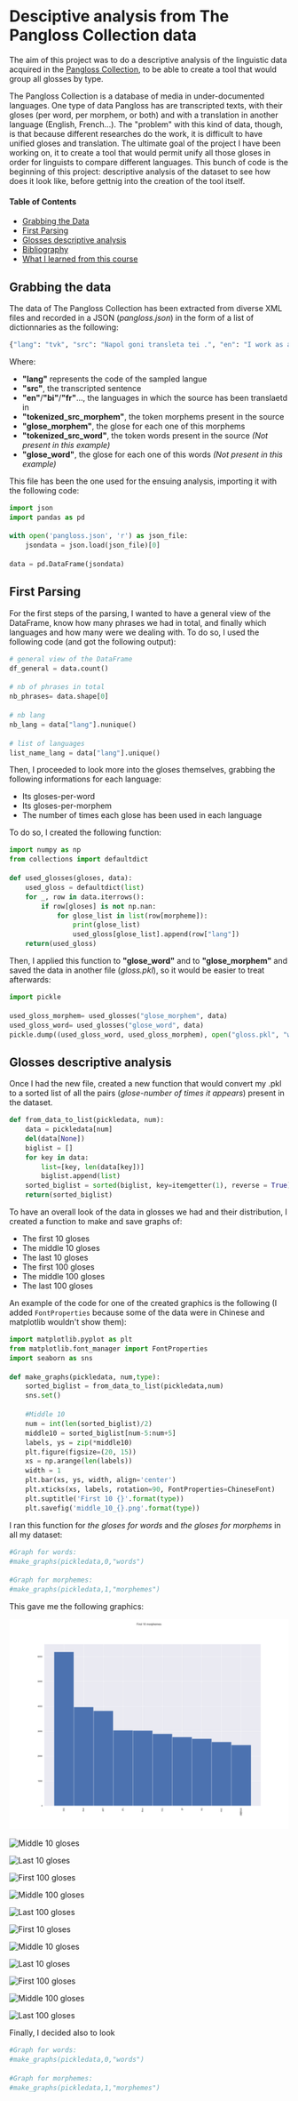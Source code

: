 # Desciptive analysis from The Pangloss Collection data 

The aim of this project was to do a descriptive analysis of the linguistic data acquired in the [Pangloss Collection](https://pangloss.cnrs.fr/index_en.htm "PANGLOSS website"), to be able to create a tool that would group all glosses by type.

The Pangloss Collection is a database of media in under-documented languages. One type of data Pangloss has are transcripted texts, with their gloses (per word, per morphem, or both) and with a translation in another language (English, French...). The "problem" with this kind of data, though, is that because different researches do the work, it is difficult to have unified gloses and translation. The ultimate goal of the project I have been working on, it to create a tool that would permit unify all those gloses in order for linguists to compare different languages. This bunch of code is the beginning of this project: descriptive analysis of the dataset to see how does it look like, before gettnig into the creation of the tool itself.

#### Table of Contents

* [Grabbing the Data](#data)
* [First Parsing](#parse)
* [Glosses descriptive analysis](#gloss)
* [Bibliography](#bibliography)
* [What I learned from this course](#learned)

## <a name="data"></a>Grabbing the data
The data of The Pangloss Collection has been extracted from diverse XML files and recorded in a JSON (*pangloss.json*) in the form of a list of dictionnaries as the following:
```python
{"lang": "tvk", "src": "Napol goni transleta tei .", "en": "I work as a translator", "bi": "mi wok olsem wan translator", "tokenized_src_morphem": ["na", "pol", "goni", "transleta", "tei"], "glose_morphem": ["1s.nfut", "work", "3s.be_like.ind", "translator", "one"]}
```
Where: 
* **"lang"** represents the code of the sampled langue
* **"src"**, the transcripted sentence
* **"en"**/**"bi"**/**"fr"**..., the languages in which the source has been translaetd in
* **"tokenized_src_morphem"**, the token morphems present in the source
* **"glose_morphem"**, the glose for each one of this morphems
* **"tokenized_src_word"**, the token words present in the source *(Not present in this example)*
* **"glose_word"**, the glose for each one of this words *(Not present in this example)*

This file has been the one used for the ensuing analysis, importing it with the following code:
```python
import json
import pandas as pd

with open('pangloss.json', 'r') as json_file:
    jsondata = json.load(json_file)[0]

data = pd.DataFrame(jsondata)
```

## <a name="parse"></a>First Parsing
For the first steps of the parsing, I wanted to have a general view of the DataFrame, know how many phrases we had in total, and finally which languages and how many were we dealing with. To do so, I used the following code (and got the following output):
```python
# general view of the DataFrame
df_general = data.count()

# nb of phrases in total
nb_phrases= data.shape[0]

# nb lang
nb_lang = data["lang"].nunique()

# list of languages
list_name_lang = data["lang"].unique() 
```
Then, I proceeded to look more into the gloses themselves, grabbing the following informations for each language:
* Its gloses-per-word
* Its gloses-per-morphem
* The number of times each glose has been used in each language

To do so, I created the following function:
```python
import numpy as np
from collections import defaultdict

def used_glosses(gloses, data):
    used_gloss = defaultdict(list)
    for _, row in data.iterrows():
        if row[gloses] is not np.nan:
            for glose_list in list(row[morpheme]):
                print(glose_list)
                used_gloss[glose_list].append(row["lang"])
    return(used_gloss)
```
Then, I applied this function to **"glose_word"** and to **"glose_morphem"** and saved the data in another file (*gloss.pkl*), so it would be easier to treat afterwards:
```python
import pickle

used_gloss_morphem= used_glosses("glose_morphem", data)
used_gloss_word= used_glosses("glose_word", data)
pickle.dump((used_gloss_word, used_gloss_morphem), open("gloss.pkl", "wb"))
```
## <a name="gloss"></a>Glosses descriptive analysis
Once I had the new file, created a new function that would convert my .pkl to a sorted list of all the pairs (*glose-number of times it appears*) present in the dataset.
```python
def from_data_to_list(pickledata, num):
    data = pickledata[num]
    del(data[None])
    biglist = []
    for key in data:
        list=[key, len(data[key])]
        biglist.append(list)
    sorted_biglist = sorted(biglist, key=itemgetter(1), reverse = True)
    return(sorted_biglist)
```
To have an overall look of the data in glosses we had and their distribution, I created a function to make and save graphs of:
* The first 10 gloses
* The middle 10 gloses
* The last 10 gloses
* The first 100 gloses
* The middle 100 gloses
* The last 100 gloses

An example of the code for one of the created graphics is the following (I added ```FontProperties``` because some of the data were in Chinese and matplotlib wouldn't show them):

```python
import matplotlib.pyplot as plt
from matplotlib.font_manager import FontProperties
import seaborn as sns

def make_graphs(pickledata, num,type):
    sorted_biglist = from_data_to_list(pickledata,num)
    sns.set()
    
    #Middle 10
    num = int(len(sorted_biglist)/2)
    middle10 = sorted_biglist[num-5:num+5]
    labels, ys = zip(*middle10)
    plt.figure(figsize=(20, 15))
    xs = np.arange(len(labels))
    width = 1
    plt.bar(xs, ys, width, align='center')
    plt.xticks(xs, labels, rotation=90, FontProperties=ChineseFont)
    plt.suptitle('First 10 {}'.format(type))
    plt.savefig('middle_10_{}.png'.format(type))
```
I ran this function for *the gloses for words* and *the gloses for morphems* in all my dataset:
```python
#Graph for words:
#make_graphs(pickledata,0,"words")

#Graph for morphemes:
#make_graphs(pickledata,1,"morphemes")
```
This gave me the following graphics:

![alt text](/Graphs/first_10_morphemes.png "First 10 morphem gloses")

![Middle 10 gloses](https://github.com/lnarbona/Pangloss/tree/master/Graphs/middle_10_morphemes.png "Middle 10 morphem gloses")

![Last 10 gloses](https://github.com/lnarbona/Pangloss/tree/master/Graphs/last_10_morphemes.png "Last 10 morphem gloses")

![First 100 gloses](https://github.com/lnarbona/Pangloss/tree/master/Graphs/first_100_morphemes.png "First 100 morphem gloses")

![Middle 100 gloses](https://github.com/lnarbona/Pangloss/tree/master/Graphs/middle_100_morphemes.png "Middle 100 morphem gloses")

![Last 100 gloses](https://github.com/lnarbona/Pangloss/tree/master/Graphs/last_100_morphemes.png "Last 100 morphem gloses")

![First 10 gloses](https://github.com/lnarbona/Pangloss/tree/master/Graphs/first_10_words.png "First 10 word gloses")

![Middle 10 gloses](https://github.com/lnarbona/Pangloss/tree/master/Graphs/middle_10_words.png "Middle 10 word gloses")

![Last 10 gloses](https://github.com/lnarbona/Pangloss/tree/master/Graphs/last_10_words.png "Last 10 word gloses")

![First 100 gloses](https://github.com/lnarbona/Pangloss/tree/master/Graphs/first_100_words.png "First 100 word gloses")

![Middle 100 gloses](https://github.com/lnarbona/Pangloss/tree/master/Graphs/middle_100_words.png "Middle 100 word gloses")

![Last 100 gloses](https://github.com/lnarbona/Pangloss/tree/master/Graphs/last_100_words.png "Last 100 word gloses")

Finally, I decided also to look 

```python
#Graph for words:
#make_graphs(pickledata,0,"words")

#Graph for morphemes:
#make_graphs(pickledata,1,"morphemes")
```
